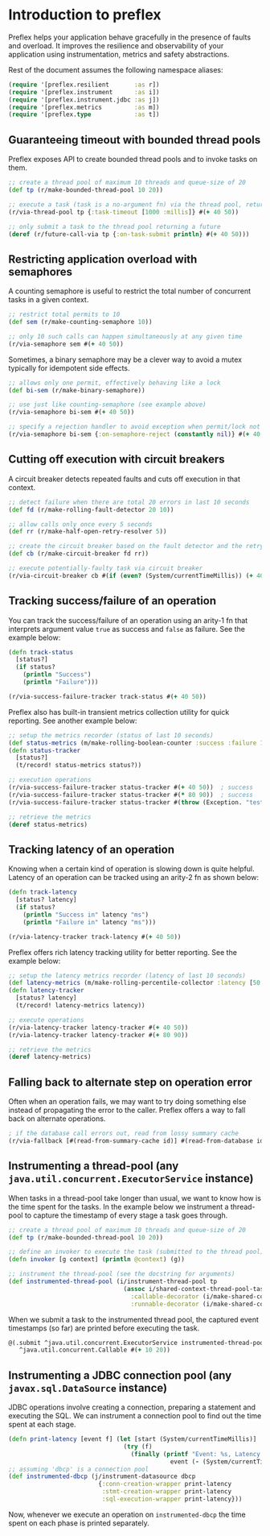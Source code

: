 # Introduction to preflex

<!---
TODO: write [great documentation](http://jacobian.org/writing/what-to-write/)
-->

Preflex helps your application behave gracefully in the presence of faults and overload. It improves the resilience
and observability of your application using instrumentation, metrics and safety abstractions.

Rest of the document assumes the following namespace aliases:

```clojure
(require '[preflex.resilient       :as r])
(require '[preflex.instrument      :as i])
(require '[preflex.instrument.jdbc :as j])
(require '[preflex.metrics         :as m])
(require '[preflex.type            :as t])
```


## Guaranteeing timeout with bounded thread pools

Preflex exposes API to create bounded thread pools and to invoke tasks on them.

```clojure
;; create a thread pool of maximum 10 threads and queue-size of 20
(def tp (r/make-bounded-thread-pool 10 20))

;; execute a task (task is a no-argument fn) via the thread pool, returning task result
(r/via-thread-pool tp {:task-timeout [1000 :millis]} #(+ 40 50))

;; only submit a task to the thread pool returning a future
(deref (r/future-call-via tp {:on-task-submit println} #(+ 40 50)))
```


## Restricting application overload with semaphores

A counting semaphore is useful to restrict the total number of concurrent tasks in a given context.

```clojure
;; restrict total permits to 10
(def sem (r/make-counting-semaphore 10))

;; only 10 such calls can happen simultaneously at any given time
(r/via-semaphore sem #(+ 40 50))
```

Sometimes, a binary semaphore may be a clever way to avoid a mutex typically for idempotent side effects.

```clojure
;; allows only one permit, effectively behaving like a lock
(def bi-sem (r/make-binary-semaphore))

;; use just like counting-semaphore (see example above)
(r/via-semaphore bi-sem #(+ 40 50))

;; specify a rejection handler to avoid exception when permit/lock not acquired
(r/via-semaphore bi-sem {:on-semaphore-reject (constantly nil)} #(+ 40 50))
```


## Cutting off execution with circuit breakers

A circuit breaker detects repeated faults and cuts off execution in that context.

```clojure
;; detect failure when there are total 20 errors in last 10 seconds
(def fd (r/make-rolling-fault-detector 20 10))

;; allow calls only once every 5 seconds
(def rr (r/make-half-open-retry-resolver 5))

;; create the circuit breaker based on the fault detector and the retry resolver
(def cb (r/make-circuit-breaker fd rr))

;; execute potentially-faulty task via circuit breaker
(r/via-circuit-breaker cb #(if (even? (System/currentTimeMillis)) (+ 40 50) (throw (Exception. "test"))))
```


## Tracking success/failure of an operation

You can track the success/failure of an operation using an arity-1 fn that interprets argument value `true` as success
and `false` as failure. See the example below:

```clojure
(defn track-status
  [status?]
  (if status?
    (println "Success")
    (println "Failure")))

(r/via-success-failure-tracker track-status #(+ 40 50))
```

Preflex also has built-in transient metrics collection utility for quick reporting. See another example below:

```clojure
;; setup the metrics recorder (status of last 10 seconds)
(def status-metrics (m/make-rolling-boolean-counter :success :failure 10))
(defn status-tracker
  [status?]
  (t/record! status-metrics status?))

;; execution operations
(r/via-success-failure-tracker status-tracker #(+ 40 50))  ; success
(r/via-success-failure-tracker status-tracker #(* 80 90))  ; success
(r/via-success-failure-tracker status-tracker #(throw (Exception. "test")))  ; failure

;; retrieve the metrics
(deref status-metrics)
```


## Tracking latency of an operation

Knowing when a certain kind of operation is slowing down is quite helpful. Latency of an operation can be tracked
using an arity-2 fn as shown below:

```clojure
(defn track-latency
  [status? latency]
  (if status?
    (println "Success in" latency "ms")
    (println "Failure in" latency "ms")))

(r/via-latency-tracker track-latency #(+ 40 50))
```

Preflex offers rich latency tracking utility for better reporting. See the example below:

```clojure
;; setup the latency metrics recorder (latency of last 10 seconds)
(def latency-metrics (m/make-rolling-percentile-collector :latency [50 90 95 99 99.5] 10))
(defn latency-tracker
  [status? latency]
  (t/record! latency-metrics latency))

;; execute operations
(r/via-latency-tracker latency-tracker #(+ 40 50))
(r/via-latency-tracker latency-tracker #(+ 80 90))

;; retrieve the metrics
(deref latency-metrics)
```


## Falling back to alternate step on operation error

Often when an operation fails, we may want to try doing something else instead of propagating the error to the caller.
Preflex offers a way to fall back on alternate operations.

```clojure
; if the database call errors out, read from lossy summary cache
(r/via-fallback [#(read-from-summary-cache id)] #(read-from-database id))
```


## Instrumenting a thread-pool (any `java.util.concurrent.ExecutorService` instance)

When tasks in a thread-pool take longer than usual, we want to know how is the time spent for the tasks. In the example
below we instrument a thread-pool to capture the timestamp of every stage a task goes through.

```clojure
;; create a thread pool of maximum 10 threads and queue-size of 20
(def tp (r/make-bounded-thread-pool 10 20))

;; define an invoker to execute the task (submitted to the thread pool) as a no-arg fn
(defn invoker [g context] (println @context) (g))

;; instrument the thread-pool (see the docstring for arguments)
(def instrumented-thread-pool (i/instrument-thread-pool tp
                                (assoc i/shared-context-thread-pool-task-wrappers-millis
                                  :callable-decorator (i/make-shared-context-callable-decorator invoker)
                                  :runnable-decorator (i/make-shared-context-runnable-decorator invoker))))
```

When we submit a task to the instrumented thread pool, the captured event timestamps (so far) are printed before
executing the task.

```clojure
@(.submit ^java.util.concurrent.ExecutorService instrumented-thread-pool
   ^java.util.concurrent.Callable #(+ 10 20))
```


## Instrumenting a JDBC connection pool (any `javax.sql.DataSource` instance)

JDBC operations involve creating a connection, preparing a statement and executing the SQL. We can instrument a
connection pool to find out the time spent at each stage.

```clojure
(defn print-latency [event f] (let [start (System/currentTimeMillis)]
                                (try (f)
                                  (finally (printf "Event: %s, Latency: %d millis"
                                             event (- (System/currentTimeMillis) start))))))
;; assuming 'dbcp' is a connection pool
(def instrumented-dbcp (j/instrument-datasource dbcp
                         {:conn-creation-wrapper print-latency
                          :stmt-creation-wrapper print-latency
                          :sql-execution-wrapper print-latency}))
```

Now, whenever we execute an operation on `instrumented-dbcp` the time spent on each phase is printed separately.